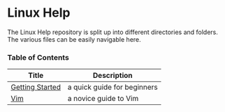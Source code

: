 # Linux Help

The Linux Help repository is split up into different directories and folders. The various files can be easily navigable here.

### Table of Contents

| Title                                 | Description                  |
|---------------------------------------|------------------------------|
| [Getting Started](GettingStarted.md)  | a quick guide for beginners  |
| [Vim](/Text%20Editors/Vim.md#vim)     | a novice guide to Vim        |

